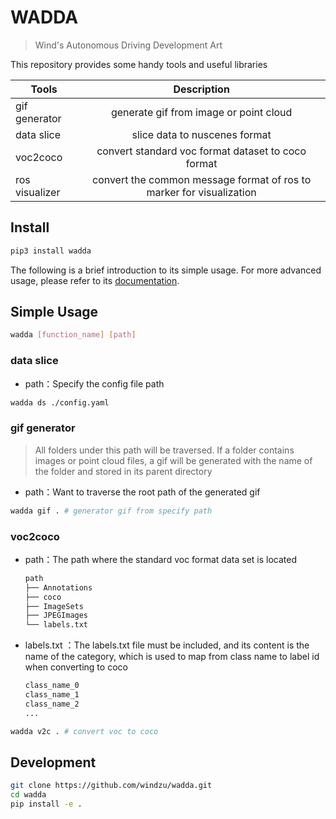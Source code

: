 <!--
 * @Author: wind windzu1@gmail.com
 * @Date: 2023-08-27 18:30:27
 * @LastEditors: wind windzu1@gmail.com
 * @LastEditTime: 2023-08-27 18:46:58
 * @Description: 
 * Copyright (c) 2023 by windzu, All Rights Reserved. 
-->
# WADDA

> Wind's Autonomous Driving Development Art

This repository provides some handy tools and useful libraries

| Tools           | Description                                                          |
| --------------- |:--------------------------------------------------------------------:|
| gif generator   | generate gif from image or point cloud                               |
| data slice | slice data to nuscenes format                                                 |
| voc2coco        | convert standard voc format dataset to coco format                   |
| ros visualizer  | convert the common message format of ros to marker for visualization |



## Install

```bash
pip3 install wadda
```

The following is a brief introduction to its simple usage. For more advanced usage, please refer to its [documentation](https://wadda.readthedocs.io/en/latest/).

## Simple Usage

```bash
wadda [function_name] [path]
```



### data slice

* path：Specify the config file path


```bash
wadda ds ./config.yaml
```

### gif generator

> All folders under this path will be traversed. If a folder contains images or point cloud files, a gif will be generated with the name of the folder and stored in its parent directory

* path：Want to traverse the root path of the generated gif

```bash
wadda gif . # generator gif from specify path
```

### voc2coco

* path：The path where the standard voc format data set is located
  
  ```bash
  path
  ├── Annotations
  ├── coco
  ├── ImageSets
  ├── JPEGImages
  └── labels.txt
  ```

* labels.txt ：The labels.txt file must be included, and its content is the name of the category, which is used to map from class name to label id when converting to coco
  
  ```txt
  class_name_0
  class_name_1
  class_name_2
  ...
  ```

```bash
wadda v2c . # convert voc to coco
```

## Development

```bash
git clone https://github.com/windzu/wadda.git
cd wadda
pip install -e .
```